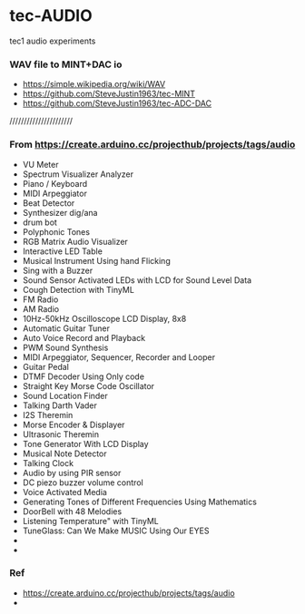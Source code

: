 # tec-AUDIO
tec1 audio experiments


### WAV file to MINT+DAC io
- https://simple.wikipedia.org/wiki/WAV
- https://github.com/SteveJustin1963/tec-MINT
- https://github.com/SteveJustin1963/tec-ADC-DAC

  
//////////////////////



### From https://create.arduino.cc/projecthub/projects/tags/audio
- VU Meter
- Spectrum Visualizer Analyzer
- Piano / Keyboard
- MIDI Arpeggiator
- Beat Detector
- Synthesizer dig/ana
- drum bot
- Polyphonic Tones
- RGB Matrix Audio Visualizer
- Interactive LED Table
- Musical Instrument Using hand Flicking
- Sing with a Buzzer
- Sound Sensor Activated LEDs with LCD for Sound Level Data
- Cough Detection with TinyML 
- FM Radio 
- AM Radio
- 10Hz-50kHz Oscilloscope LCD Display, 8x8
- Automatic Guitar Tuner
- Auto Voice Record and Playback
- PWM Sound Synthesis
- MIDI Arpeggiator, Sequencer, Recorder and Looper
- Guitar Pedal
- DTMF Decoder Using Only code
- Straight Key Morse Code Oscillator
- Sound Location Finder
- Talking Darth Vader
- I2S Theremin
- Morse Encoder & Displayer
- Ultrasonic Theremin
- Tone Generator With LCD Display
- Musical Note Detector
- Talking Clock
- Audio by using PIR sensor
- DC piezo buzzer volume control
- Voice Activated Media
- Generating Tones of Different Frequencies Using Mathematics
- DoorBell with 48 Melodies
- Listening Temperature" with TinyML
- TuneGlass: Can We Make MUSIC Using Our EYES
- 
- 



### Ref
- https://create.arduino.cc/projecthub/projects/tags/audio
- 
